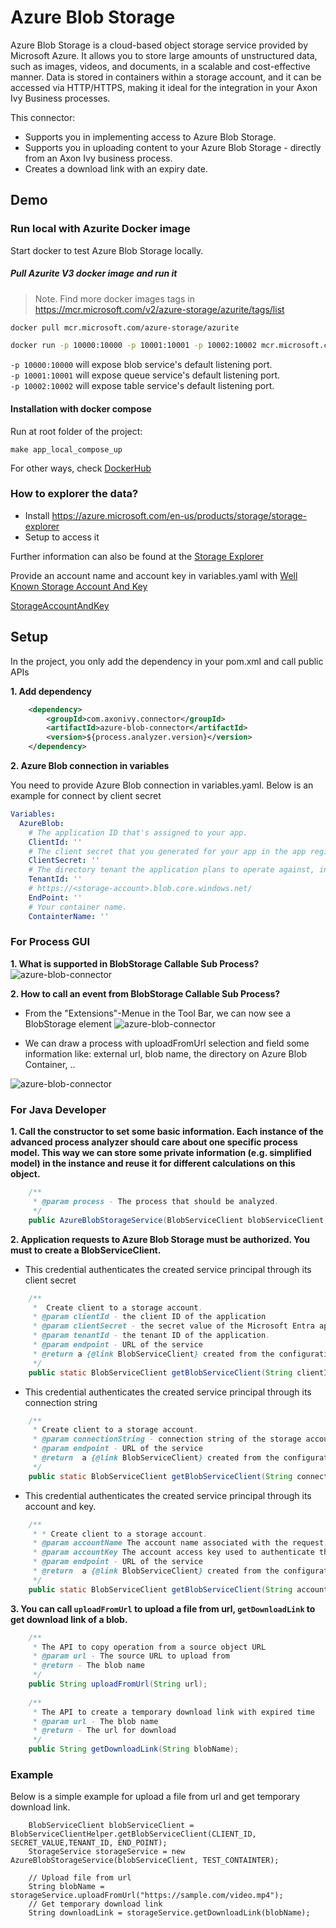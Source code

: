 # Azure Blob Storage

Azure Blob Storage is a cloud-based object storage service provided by Microsoft Azure. It allows you to store large amounts of unstructured data, such as images, videos, and documents, in a scalable and cost-effective manner. Data is stored in containers within a storage account, and it can be accessed via HTTP/HTTPS, making it ideal for the integration in your Axon Ivy Business processes.

This connector:
- Supports you in implementing access to Azure Blob Storage.
- Supports you in uploading content to your Azure Blob Storage - directly from an Axon Ivy business process.
- Creates a download link with an expiry date.

## Demo

### Run local with Azurite Docker image

Start docker to test Azure Blob Storage locally.

##### Pull Azurite V3 docker image and run it

> Note. Find more docker images tags in <https://mcr.microsoft.com/v2/azure-storage/azurite/tags/list>

```bash
docker pull mcr.microsoft.com/azure-storage/azurite
```

```bash
docker run -p 10000:10000 -p 10001:10001 -p 10002:10002 mcr.microsoft.com/azure-storage/azurite
```

`-p 10000:10000` will expose blob service's default listening port.  
`-p 10001:10001` will expose queue service's default listening port.  
`-p 10002:10002` will expose table service's default listening port.  

#### Installation with  docker compose 

Run at root folder of the project:
```
make app_local_compose_up
```

For other ways, check [DockerHub](https://github.com/Azure/Azurite/blob/main/README.md#dockerhub)

### How to explorer the data?

- Install https://azure.microsoft.com/en-us/products/storage/storage-explorer
- Setup to access it

Further information can also be found at the [Storage Explorer](https://learn.microsoft.com/en-us/azure/storage/storage-explorer/vs-azure-tools-storage-manage-with-storage-explorer)

Provide an account name and account key in variables.yaml with [Well Known Storage Account And Key](https://learn.microsoft.com/en-us/azure/storage/common/storage-use-azurite?tabs=visual-studio%2Cblob-storage#well-known-storage-account-and-key)

[StorageAccountAndKey](images/DevAccountKey.png)

## Setup

In the project, you only add the dependency in your pom.xml and call public APIs

**1. Add dependency**
```XML
	<dependency>
		<groupId>com.axonivy.connector</groupId>
		<artifactId>azure-blob-connector</artifactId>
		<version>${process.analyzer.version}</version>
	</dependency>
```
**2. Azure Blob connection in variables**

You need to provide Azure Blob connection in variables.yaml. Below is an example for connect by client secret
```yaml
Variables:
  AzureBlob:
    # The application ID that's assigned to your app.
    ClientId: ''
    # The client secret that you generated for your app in the app registration portal.
    ClientSecret: ''
    # The directory tenant the application plans to operate against, in GUID or domain-name format.
    TenantId: ''
    # https://<storage-account>.blob.core.windows.net/
    EndPoint: ''
    # Your container name.
    ContainterName: ''
```

### For Process GUI
**1. What is supported in BlobStorage Callable Sub Process?**
 ![azure-blob-connector](images/BlobStorageFunctions.png)

**2. How to call an event from BlobStorage Callable Sub Process?**
- From the  "Extensions"-Menue in the Tool Bar, we can now see a BlobStorage element
![azure-blob-connector](images/ElementInExtensions.png)

- We can draw a process with uploadFromUrl selection and field some information like: external url, blob name, the directory on Azure Blob Container, .. 

![azure-blob-connector](images/AddBlobStorageAndCallFunction.png)

### For Java Developer
**1. Call the constructor to set some basic information.  Each instance of the advanced process analyzer should care about one specific process model. This way we can store some private information (e.g. simplified model) in the instance and reuse it for different calculations on this object.**
```java
	/** 
	 * @param process - The process that should be analyzed.	 
	 */
	public AzureBlobStorageService(BlobServiceClient blobServiceClient, String container)
```

**2. Application requests to Azure Blob Storage must be authorized. You must to create a BlobServiceClient.**

  -  This credential authenticates the created service principal through its client secret
```java
	/**
	 *  Create client to a storage account. 
	 * @param clientId - the client ID of the application
	 * @param clientSecret - the secret value of the Microsoft Entra application.
	 * @param tenantId - the tenant ID of the application.
	 * @param endpoint - URL of the service
	 * @return a {@link BlobServiceClient} created from the configurations in this builder
	 */
	public static BlobServiceClient getBlobServiceClient(String clientId, String clientSecret, String tenantId, String endpoint) {}
```

  -  This credential authenticates the created service principal through its connection string
```java
	/**
	 * Create client to a storage account. 
	 * @param connectionString - connection string of the storage account
	 * @param endpoint - URL of the service
	 * @return  a {@link BlobServiceClient} created from the configurations in this builder
	 */
	public static BlobServiceClient getBlobServiceClient(String connectionString, String endpoint) {
```

 -  This credential authenticates the created service principal through its account and key. 
```java
	/**
	 * * Create client to a storage account. 
	 * @param accountName The account name associated with the request.
     * @param accountKey The account access key used to authenticate the request.
	 * @param endpoint - URL of the service
	 * @return  a {@link BlobServiceClient} created from the configurations in this builder
	 */
	public static BlobServiceClient getBlobServiceClient(String accountName, String accountKey, String endpoint) {}
```

**3. You can call `uploadFromUrl` to upload a file from url, `getDownloadLink`  to get download link of a blob.**
```java
	/**
	 * The API to copy operation from a source object URL
	 * @param url - The source URL to upload from
	 * @return - The blob name
	 */
	public String uploadFromUrl(String url);
	
	/**
	 * The API to create a temporary download link with expired time 
	 * @param url - The blob name
	 * @return - The url for download
	 */
	public String getDownloadLink(String blobName);
```	

### Example

Below is a simple example for upload a file from url and get temporary download link.
```
	BlobServiceClient blobServiceClient = BlobServiceClientHelper.getBlobServiceClient(CLIENT_ID, SECRET_VALUE,TENANT_ID, END_POINT);
	StorageService storageService = new AzureBlobStorageService(blobServiceClient, TEST_CONTAINTER);

	// Upload file from url
	String blobName = storageService.uploadFromUrl("https://sample.com/video.mp4");
	// Get temporary download link
	String downloadLink = storageService.getDownloadLink(blobName);
```

